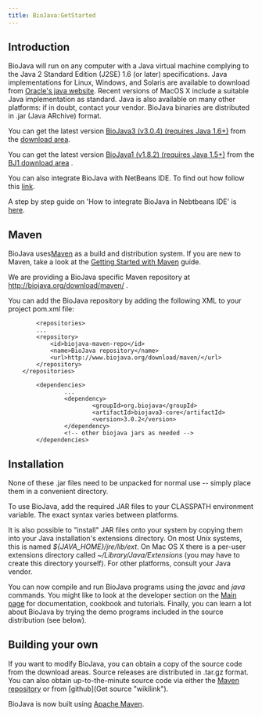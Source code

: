 ```yaml
---
title: BioJava:GetStarted
---
```


Introduction
------------

BioJava will run on any computer with a Java virtual machine complying
to the Java 2 Standard Edition (J2SE) 1.6 (or later) specifications.
Java implementations for Linux, Windows, and Solaris are available to
download from [Oracle's java
website](http://www.oracle.com/technetwork/java/). Recent versions of
MacOS X include a suitable Java implementation as standard. Java is also
available on many other platforms: if in doubt, contact your vendor.
BioJava binaries are distributed in .jar (Java ARchive) format.

You can get the latest version [BioJava3 (v3.0.4) (requires Java
1.6+)](Biojava:Download "wikilink") from the [download
area](Biojava:Download "wikilink").

You can get the latest version [BioJava1 (v1.8.2) (requires Java
1.5+)](Biojava:Download_1.8 "wikilink") from the [BJ1 download
area](Biojava:Download_1.8 "wikilink") .

You can also integrate BioJava with NetBeans IDE. To find out how follow
this [link](How_to_integrate_BioJava_in_NetBeans_IDE "wikilink").

A step by step guide on 'How to integrate BioJava in Nebtbeans IDE' is
[here](BioJava-Installation_Guide.png "wikilink").

Maven
-----

BioJava uses[Maven](http://maven.apache.org/) as a build and
distribution system. If you are new to Maven, take a look at the
[Getting Started with
Maven](http://maven.apache.org/guides/getting-started/index.html) guide.

We are providing a BioJava specific Maven repository at
<http://biojava.org/download/maven/> .

You can add the BioJava repository by adding the following XML to your
project pom.xml file:

            <repositories>
            ...
            <repository>
                <id>biojava-maven-repo</id>
                <name>BioJava repository</name>
                <url>http://www.biojava.org/download/maven/</url>           
            </repository>
        </repositories>

            <dependencies>
                    ...
                    <dependency>
                            <groupId>org.biojava</groupId>
                            <artifactId>biojava3-core</artifactId>
                            <version>3.0.2</version>
                    </dependency>
                    <!-- other biojava jars as needed -->
            </dependencies>
        

Installation
------------

None of these .jar files need to be unpacked for normal use -- simply
place them in a convenient directory.

To use BioJava, add the required JAR files to your CLASSPATH environment
variable. The exact syntax varies between platforms.

It is also possible to "install" JAR files onto your system by copying
them into your Java installation's extensions directory. On most Unix
systems, this is named *${JAVA\_HOME}/jre/lib/ext*. On Mac OS X there is
a per-user extensions directory called *~/Library/Java/Extensions* (you
may have to create this directory yourself). For other platforms,
consult your Java vendor.

You can now compile and run BioJava programs using the *javac* and
*java* commands. You might like to look at the developer section on the
[Main page](http://www.biojava.org/wiki/Main_Page) for documentation,
cookbook and tutorials. Finally, you can learn a lot about BioJava by
trying the demo programs included in the source distribution (see
below).

Building your own
-----------------

If you want to modify BioJava, you can obtain a copy of the source code
from the download areas. Source releases are distributed in .tar.gz
format. You can also obtain up-to-the-minute source code via either the
[Maven repository](http://biojava.org/download/maven/) or from
[github](Get source "wikilink").

BioJava is now built using [Apache Maven](http://maven.apache.org/).
